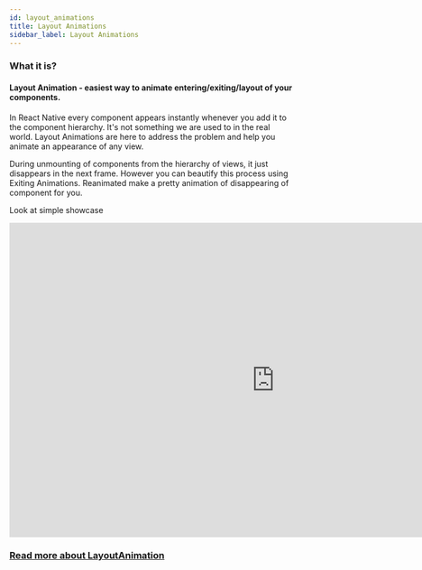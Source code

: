 ```yaml
---
id: layout_animations
title: Layout Animations
sidebar_label: Layout Animations
--- 
```


### What it is?

#### Layout Animation - easiest way to animate entering/exiting/layout of your components.

In React Native every component appears instantly whenever you add it to the component hierarchy. It's not something we are used to in the real world. Layout Animations are here to address the problem and help you animate an appearance of any view.

During unmounting of components from the hierarchy of views, it just disappears in the next frame. However you can beautify this process using Exiting Animations. Reanimated make a pretty animation of disappearing of component for you.

Look at simple showcase

<iframe width="940px" height="557px" src="https://www.youtube.com/embed/6UXfS6FI674" frameborder="0" allow="accelerometer; autoplay; clipboard-write; encrypted-media; gyroscope; picture-in-picture" allowfullscreen></iframe>

### [Read more about LayoutAnimation](./../api/LayoutAnimations/entryAnimations)
